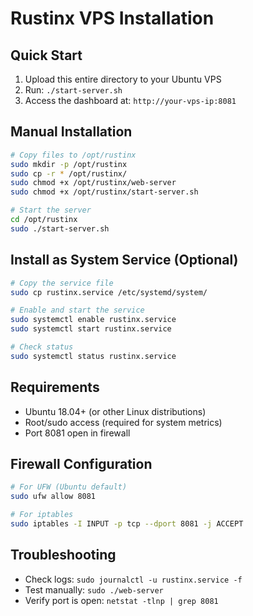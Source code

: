 # Rustinx VPS Installation

## Quick Start

1. Upload this entire directory to your Ubuntu VPS
2. Run: `./start-server.sh`
3. Access the dashboard at: `http://your-vps-ip:8081`

## Manual Installation

```bash
# Copy files to /opt/rustinx
sudo mkdir -p /opt/rustinx
sudo cp -r * /opt/rustinx/
sudo chmod +x /opt/rustinx/web-server
sudo chmod +x /opt/rustinx/start-server.sh

# Start the server
cd /opt/rustinx
sudo ./start-server.sh
```

## Install as System Service (Optional)

```bash
# Copy the service file
sudo cp rustinx.service /etc/systemd/system/

# Enable and start the service
sudo systemctl enable rustinx.service
sudo systemctl start rustinx.service

# Check status
sudo systemctl status rustinx.service
```

## Requirements

- Ubuntu 18.04+ (or other Linux distributions)
- Root/sudo access (required for system metrics)
- Port 8081 open in firewall

## Firewall Configuration

```bash
# For UFW (Ubuntu default)
sudo ufw allow 8081

# For iptables
sudo iptables -I INPUT -p tcp --dport 8081 -j ACCEPT
```

## Troubleshooting

- Check logs: `sudo journalctl -u rustinx.service -f`
- Test manually: `sudo ./web-server`
- Verify port is open: `netstat -tlnp | grep 8081`

